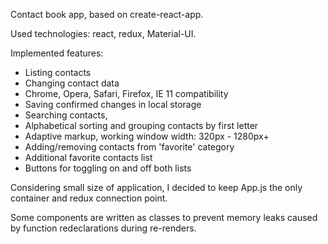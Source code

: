 Contact book app, based on create-react-app.

Used technologies: react, redux, Material-UI.

Implemented features:
- Listing contacts
- Changing contact data
- Chrome, Opera, Safari, Firefox, IE 11 compatibility
- Saving confirmed changes in local storage
- Searching contacts,
- Alphabetical sorting and grouping contacts by first letter
- Adaptive markup, working window width: 320px - 1280px+
- Adding/removing contacts from 'favorite' category
- Additional favorite contacts list
- Buttons for toggling on and off both lists

Considering small size of application, I decided to keep App.js the only container and redux connection point.

Some components are written as classes to prevent memory leaks caused by function redeclarations during re-renders.
